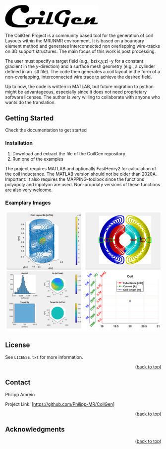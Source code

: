 <div id="top"></div>


 <img src="./Documentation/GoilGen_Logo.png" width="300">

<!-- ABOUT THE PROJECT -->

The CoilGen Project is a community based tool for the generation of coil Layouts within the MRI/NMR environment. It is based on a boundary element method and generates interconnected non overlapping wire-tracks on 3D support structures. The main focus of this work is post processing.

The user must specify a target field (e.g., bz(x,y,z)=y for a constant gradient in the y-direction) and a surface mesh geometry (e.g., a cylinder defined in an .stl file). The code then generates a coil layout in the form of a non-overlapping, interconnected wire trace to achieve the desired field.

Up to now, the code is written in MATLAB, but future migration to python might be advantageous, especially since it does not need proprietary software licenses. The author is very willing to collaborate with anyone who wants do the translation.



<!-- GETTING STARTED -->
## Getting Started

Check the documentation to get started



### Installation

1. Download and extract the file of the CoilGen repository
2. Run one of the examples

The project requires MATLAB and optionally FastHenry2 for calculation of the coil inductance.  The MATLAB version should not be older than 2020A. Important: It also requires the MAPPING-toolbox since the functions polyxpoly and inpolyon are used. Non-propriaty versions of these functions are also very welcome.


### Examplary Images

![plot](./Documentation/Results_CoilGen_YGradient.png)





<!-- LICENSE -->
## License

 See `LICENSE.txt` for more information.

<p align="right">(<a href="#top">back to top</a>)</p>



<!-- CONTACT -->
## Contact

Philipp Amrein

Project Link: [https://github.com/Philipp-MR/CoilGen]

<p align="right">(<a href="#top">back to top</a>)</p>



<!-- ACKNOWLEDGMENTS -->
## Acknowledgments




<p align="right">(<a href="#top">back to top</a>)</p>
